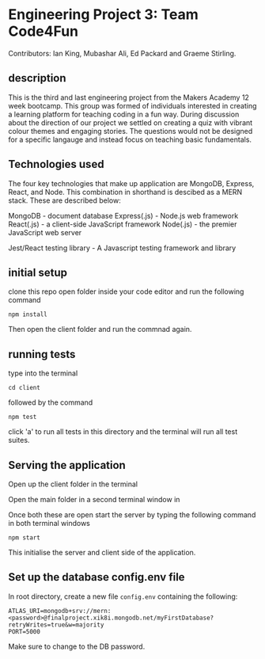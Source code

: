 # Engineering Project 3: Team Code4Fun

Contributors: Ian King, Mubashar Ali, Ed Packard and Graeme Stirling. 

## description

This is the third and last engineering project from the Makers Academy 12 week bootcamp. This group was formed of individuals interested in creating a learning platform for teaching coding in a fun way. During discussion about the direction of our project we settled on creating a quiz with vibrant colour themes and engaging stories. The questions would not be designed for a specific langauge and instead focus on teaching basic fundamentals.  

## Technologies used

The four key technologies that make up application are MongoDB, Express, React, and Node. This combination in shorthand is descibed as a MERN stack. These are described below:

MongoDB - document database
Express(.js) - Node.js web framework
React(.js) - a client-side JavaScript framework
Node(.js) - the premier JavaScript web server

Jest/React testing library - A Javascript testing framework and library

## initial setup 

clone this repo 
open folder inside your code editor and run the following command 

``` npm install ```

Then open the client folder and run the commnad again. 

## running tests 

type into the terminal 

``` cd client ```

followed by the command 

``` npm test ```

click 'a' to run all tests in this directory and the terminal will run all test suites. 

## Serving the application 

Open up the client folder in the terminal 

Open the main folder in a second terminal window in 

Once both these are open start the server by typing the following command in both terminal windows 

``` npm start ``` 

This initialise the server and client side of the application. 


## Set up the database config.env file

In root directory, create a new file `config.env` containing the following:

```
ATLAS_URI=mongodb+srv://mern:<password>@finalproject.xik8i.mongodb.net/myFirstDatabase?retryWrites=true&w=majority
PORT=5000
```

Make sure to change <password> to the DB password.
